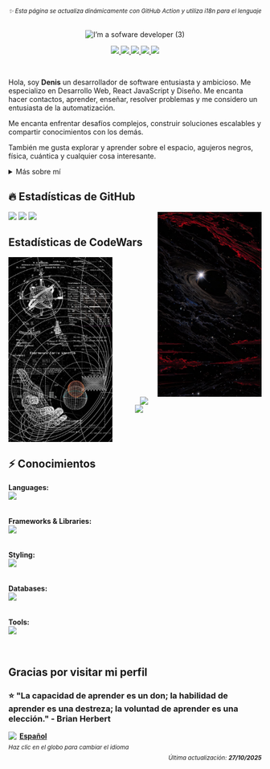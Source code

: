 <p  width="48%" align="right">
  <sub><i>✨ Esta página se actualiza dinámicamente con GitHub
Action y utiliza i18n para el lenguaje</i></sub>
</p>
<br clear="both"/>

<div align="center"><img alt="I’m a sofware developer (3)" src="https://github.com/user-attachments/assets/4873f82f-ec86-4ef6-a5e5-c95c34d9444f" />

<br>
<p align="center">
  <a href="https://www.linkedin.com/in/denisanchez/" title="LinkedIn">
    <img width="32px" src="https://img.icons8.com/ios-filled/50/ffffff/linkedin.png"/>
  </a> 
  <a href="https://github.com/DenisV2112" title="GitHub">
    <img width="32px" src="https://cdn.simpleicons.org/github/white"/>
  </a>
  <a href="https://www.codewars.com/users/DenisV2103" title="CodeWars">
    <img width="32px" src="https://cdn.simpleicons.org/codewars/white"/>
  </a>
  <a href="https://stackoverflow.com/users/your-profile" title="Stack Overflow">
    <img width="32px" src="https://cdn.simpleicons.org/stackoverflow/white"/>
  </a>
  <a href="https://discord.gg/" title="Discord">
    <img width="32px" src="https://cdn.simpleicons.org/discord/white"/>
  </a>
</p>
</div>
<br>

<p>
Hola, soy <b>Denis</b> un desarrollador de software entusiasta y ambicioso. Me especializo en Desarrollo Web, React JavaScript y Diseño. Me encanta hacer contactos, aprender, enseñar, resolver problemas y me considero un entusiasta de la automatización.

Me encanta enfrentar desafíos complejos, construir soluciones escalables y compartir conocimientos con los demás.

También me gusta explorar y aprender sobre el espacio, agujeros negros, física, cuántica y cualquier cosa interesante.
</p>

<div>
<details>
  <summary> Más sobre mí </summary>

- Actualmente estoy en un viaje para construir **grandes** cosas.

- Actualmente estoy aprendiendo **todo**

- También creé un canal de discord, además de una página de documentación para ayudar a los coders de Riwi a entender fundamentos de programación en [noLearn](https://nolearn-dev.web.app/)

- Toda mi experiencia en programación está disponible en [Linkedin](https://www.linkedin.com/in/denisanchez/)

- Contáctame en **contact.denis.sanchez@gmail.com**

</details>
  
</p>


## 🔥 Estadísticas de GitHub

<img align="right" width="41%" src="./assets/img/b4beb746b9ee616660a2f247dbfb5288.jpg" />
  <a href="https://github.com/DenisV2112"><img width="50%" src="https://github-readme-streak-stats.herokuapp.com/?user=DenisV2112&theme=dark&date_format=M%20j%5B,%20Y%5D&ring=ff3068&fire=ff3068&sideNums=ff3068"></a>
  <a href="https://github.com/DenisV2112"><img width="50%" src="https://github-readme-stats.vercel.app/api?username=DenisV2112&theme=dark&sideNums=ff3068"></a>
  <a href="https://github.com/DenisV2112"><img width="50%" src="https://github-readme-stats.vercel.app/api/top-langs/?username=DenisV2112&layout=compact&theme=dark"></a>

## Estadísticas de CodeWars
  
<img align="left" width="41%"  src="./assets/img/codewars.jpeg"/>
<a href="https://www.codewars.com/users/DenisV2103">
<br>
<br>
<br><br>
<br>
<img width="48%"  align="right"  src="https://www.codewars.com/users/DenisV2103/badges/large">
<br>
<br>
<img width="50%" align="right" src="https://custom-github-overview.vercel.app/api/stats?username=DenisV2103&hide_border=true">
</a>

<br clear="both"/>

## ⚡ Conocimientos
**Languages:**<br>
<img src="https://skillicons.dev/icons?i=js,ts,python,php,cs" />
<br/><br/>

**Frameworks & Libraries:**<br>
<img src="https://skillicons.dev/icons?i=react,vue,dotnet,laravel,nodejs" />
<br/><br/>

**Styling:**<br>
<img src="https://skillicons.dev/icons?i=html,css,sass,tailwind,bootstrap,vite" />
<br/><br/>

**Databases:**<br>
<img src="https://skillicons.dev/icons?i=mysql,postgresql,mongodb,supabase,firebase" />
<br/><br/>

**Tools:**<br>
<img src="https://skillicons.dev/icons?i=git,github,githubactions,docker,vercel,netlify,azure,prisma,wordpress" />

<br clear="both"/>

## Gracias por visitar mi perfil

### ⭐ **"La capacidad de aprender es un don; la habilidad de aprender es una destreza; la voluntad de aprender es una elección." - Brian Herbert**


<a width="48%" href="https://custom-github-overview.vercel.app/docs/selector.html" alt="Change language">
  <img  align="left" width="22px" src="https://img.icons8.com/color/48/000000/globe.png"/>
  <b>Español</b>
<br/></a>
<sub><i>Haz clic en el globo para cambiar el idioma</i></sub>

<div align="right">
<sub><i>Última actualización: <b>27/10/2025</b></i></sub>
</div>
